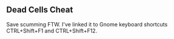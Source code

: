 ## Dead Cells Cheat
Save scumming FTW. I've linked it to Gnome keyboard shortcuts CTRL+Shift+F1 and CTRL+Shift+F12.
